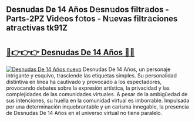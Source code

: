 ## Desnudas De 14 Años D𝚎sn𝚞dos filtr𝚊dos - Parts-2PZ Vid𝚎os f𝚘tos - N𝚞evas filtr𝚊ciones atr𝚊ctivas tk91Z

# <h2><a href="http://mb9b45.tromn.icu/?c=Desnudas+De+14+A%c3%b1os">🔗👉👉👉 Desnudas De 14 Años 🔗🔗</a></h2>

[![Desnudas De 14 Años nuevo](https://i.imgur.com/pEAQMta.gif)](http://mb9b45.tromn.icu/?c=Desnudas+De+14+A%c3%b1os)
Desnudas De 14 Años, un personaje intrigante y esquivo, trasciende las etiquetas simples. Su personalidad distintiva en línea ha cautivado y provocado a los espectadores, provocando debates sobre la expresión artística, la privacidad y las complejidades de las comunidades virtuales. A pesar de la ambigüedad de sus intenciones, su huella en la comunidad virtual es imborrable. Impulsada por una determinación inquebrantable y un carisma innegable, la presencia de Desnudas De 14 Años en el universo virtual no tiene paralelo.

